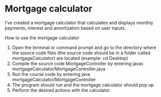 # Mortgage calculator
I've created a mortgage calculator that calculates and displays monthly payments, interest and amortization based on user inputs.

How to use the mortgage calculator
1. Open the terminal or command prompt and go to the directory where the source code files (the source code should be in a folder called mortgageCalculator) are located (example: cd Desktop)
2. Compile the source code MortgageController by entering javac mortgageCalculator/MortgageController.java
3. Run the course code by entering java mortgageCalculator/MortgageController 
4. The program should run and the mortgage calculator should pop up 
5. Perform the desired actions with the calculator
